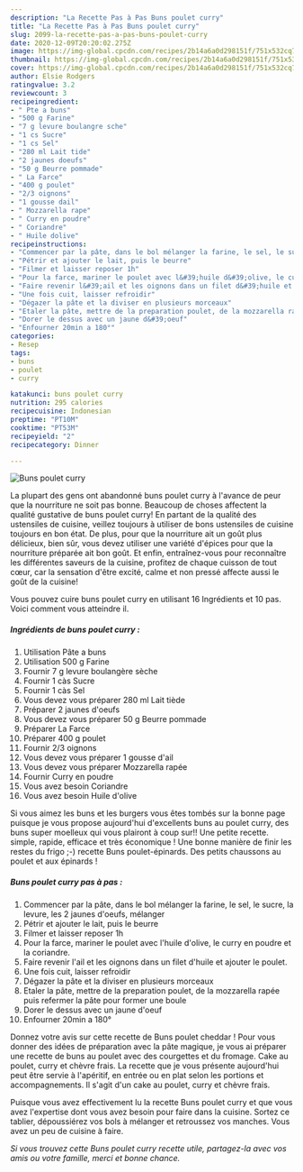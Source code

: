 ```yaml
---
description: "La Recette Pas à Pas Buns poulet curry"
title: "La Recette Pas à Pas Buns poulet curry"
slug: 2099-la-recette-pas-a-pas-buns-poulet-curry
date: 2020-12-09T20:20:02.275Z
image: https://img-global.cpcdn.com/recipes/2b14a6a0d298151f/751x532cq70/buns-poulet-curry-photo-principale-de-la-recette.jpg
thumbnail: https://img-global.cpcdn.com/recipes/2b14a6a0d298151f/751x532cq70/buns-poulet-curry-photo-principale-de-la-recette.jpg
cover: https://img-global.cpcdn.com/recipes/2b14a6a0d298151f/751x532cq70/buns-poulet-curry-photo-principale-de-la-recette.jpg
author: Elsie Rodgers
ratingvalue: 3.2
reviewcount: 3
recipeingredient:
- " Pte a buns"
- "500 g Farine"
- "7 g levure boulangre sche"
- "1 cs Sucre"
- "1 cs Sel"
- "280 ml Lait tide"
- "2 jaunes doeufs"
- "50 g Beurre pommade"
- " La Farce"
- "400 g poulet"
- "2/3 oignons"
- "1 gousse dail"
- " Mozzarella rape"
- " Curry en poudre"
- " Coriandre"
- " Huile dolive"
recipeinstructions:
- "Commencer par la pâte, dans le bol mélanger la farine, le sel, le sucre, la levure, les 2 jaunes d&#39;oeufs, mélanger"
- "Pétrir et ajouter le lait, puis le beurre"
- "Filmer et laisser reposer 1h"
- "Pour la farce, mariner le poulet avec l&#39;huile d&#39;olive, le curry en poudre et la coriandre."
- "Faire revenir l&#39;ail et les oignons dans un filet d&#39;huile et ajouter le poulet."
- "Une fois cuit, laisser refroidir"
- "Dégazer la pâte et la diviser en plusieurs morceaux"
- "Etaler la pâte, mettre de la preparation poulet, de la mozzarella rapée puis refermer la pâte pour former une boule"
- "Dorer le dessus avec un jaune d&#39;oeuf"
- "Enfourner 20min a 180°"
categories:
- Resep
tags:
- buns
- poulet
- curry

katakunci: buns poulet curry 
nutrition: 295 calories
recipecuisine: Indonesian
preptime: "PT10M"
cooktime: "PT53M"
recipeyield: "2"
recipecategory: Dinner

---
```



![Buns poulet curry](https://img-global.cpcdn.com/recipes/2b14a6a0d298151f/751x532cq70/buns-poulet-curry-photo-principale-de-la-recette.jpg)

La plupart des gens ont abandonné buns poulet curry à l'avance de peur que la nourriture ne soit pas bonne. Beaucoup de choses affectent la qualité gustative de buns poulet curry! En partant de la qualité des ustensiles de cuisine, veillez toujours à utiliser de bons ustensiles de cuisine toujours en bon état. De plus, pour que la nourriture ait un goût plus délicieux, bien sûr, vous devez utiliser une variété d'épices pour que la nourriture préparée ait bon goût. Et enfin, entraînez-vous pour reconnaître les différentes saveurs de la cuisine, profitez de chaque cuisson de tout cœur, car la sensation d'être excité, calme et non pressé affecte aussi le goût de la cuisine!

<!--inarticleads1-->

Vous pouvez cuire buns poulet curry en utilisant 16 Ingrédients et 10 pas. Voici comment vous atteindre il.

##### Ingrédients de buns poulet curry :

1. Utilisation  Pâte a buns
1. Utilisation 500 g Farine
1. Fournir 7 g levure boulangère sèche
1. Fournir 1 càs Sucre
1. Fournir 1 càs Sel
1. Vous devez vous préparer 280 ml Lait tiède
1. Préparer 2 jaunes d&#39;oeufs
1. Vous devez vous préparer 50 g Beurre pommade
1. Préparer  La Farce
1. Préparer 400 g poulet
1. Fournir 2/3 oignons
1. Vous devez vous préparer 1 gousse d&#39;ail
1. Vous devez vous préparer  Mozzarella rapée
1. Fournir  Curry en poudre
1. Vous avez besoin  Coriandre
1. Vous avez besoin  Huile d&#39;olive


Si vous aimez les buns et les burgers vous êtes tombés sur la bonne page puisque je vous propose aujourd&#39;hui d&#39;excellents buns au poulet curry, des buns super moelleux qui vous plairont à coup sur!! Une petite recette. simple, rapide, efficace et très économique ! Une bonne manière de finir les restes du frigo ;-) recette Buns poulet-épinards. Des petits chaussons au poulet et aux épinards ! 

<!--inarticleads2-->

##### Buns poulet curry pas à pas :

1. Commencer par la pâte, dans le bol mélanger la farine, le sel, le sucre, la levure, les 2 jaunes d&#39;oeufs, mélanger
1. Pétrir et ajouter le lait, puis le beurre
1. Filmer et laisser reposer 1h
1. Pour la farce, mariner le poulet avec l&#39;huile d&#39;olive, le curry en poudre et la coriandre.
1. Faire revenir l&#39;ail et les oignons dans un filet d&#39;huile et ajouter le poulet.
1. Une fois cuit, laisser refroidir
1. Dégazer la pâte et la diviser en plusieurs morceaux
1. Etaler la pâte, mettre de la preparation poulet, de la mozzarella rapée puis refermer la pâte pour former une boule
1. Dorer le dessus avec un jaune d&#39;oeuf
1. Enfourner 20min a 180°


Donnez votre avis sur cette recette de Buns poulet cheddar ! Pour vous donner des idées de préparation avec la pâte magique, je vous ai préparer une recette de buns au poulet avec des courgettes et du fromage. Cake au poulet, curry et chèvre frais. La recette que je vous présente aujourd&#39;hui peut être servie à l&#39;apéritif, en entrée ou en plat selon les portions et accompagnements. Il s&#39;agit d&#39;un cake au poulet, curry et chèvre frais. 

<!--inarticleads1-->

<p>
Puisque vous avez effectivement lu la recette Buns poulet curry et que vous avez l'expertise dont vous avez besoin pour faire dans la cuisine. Sortez ce tablier, dépoussiérez vos bols à mélanger et retroussez vos manches. Vous avez un peu de cuisine à faire.
</p>

<p>
<i>Si vous trouvez cette Buns poulet curry recette utile, partagez-la avec vos amis ou votre famille, merci et bonne chance.</i>
</p>
